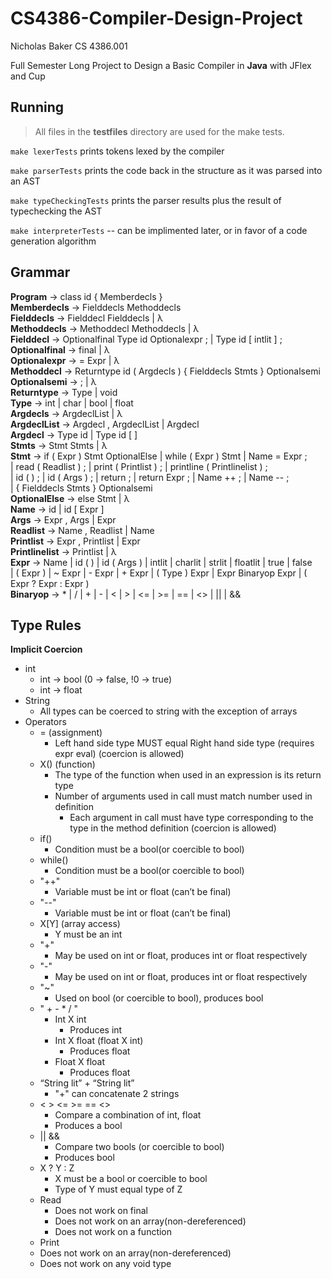 # CS4386-Compiler-Design-Project

Nicholas Baker
CS 4386.001

Full Semester Long Project to Design a Basic Compiler in **Java** with JFlex and Cup

## Running
> All files in the **testfiles** directory are used for the make tests.

`make lexerTests` prints tokens lexed by the compiler

`make parserTests` prints the code back in the structure as it was parsed into an AST

`make typeCheckingTests` prints the parser results plus the result of typechecking the AST

`make interpreterTests` -- can be implimented later, or in favor of a code generation algorithm

## Grammar
**Program** → class id { Memberdecls }  
**Memberdecls** → Fielddecls Methoddecls  
**Fielddecls** → Fielddecl Fielddecls | λ  
**Methoddecls** → Methoddecl Methoddecls | λ  
**Fielddecl** → Optionalfinal Type id Optionalexpr ; | Type id [ intlit ] ;  
**Optionalfinal** → final | λ  
**Optionalexpr** → = Expr | λ  
**Methoddecl** → Returntype id ( Argdecls ) { Fielddecls Stmts } Optionalsemi  
**Optionalsemi** → ; | λ  
**Returntype** → Type | void  
**Type** → int | char | bool | float  
**Argdecls** → ArgdeclList | λ  
**ArgdeclList** → Argdecl , ArgdeclList | Argdecl  
**Argdecl** → Type id | Type id [ ]  
**Stmts** → Stmt Stmts | λ  
**Stmt** → if ( Expr ) Stmt OptionalElse | while ( Expr ) Stmt | Name = Expr ;  
| read ( Readlist ) ; | print ( Printlist ) ; | printline ( Printlinelist ) ;  
| id ( ) ; | id ( Args ) ; | return ; | return Expr ; | Name ++ ; | Name -- ;  
| { Fielddecls Stmts } Optionalsemi  
**OptionalElse** → else Stmt | λ  
**Name** → id | id [ Expr ]  
**Args** → Expr , Args | Expr  
**Readlist** → Name , Readlist | Name  
**Printlist** → Expr , Printlist | Expr  
**Printlinelist** → Printlist | λ  
**Expr** → Name | id ( ) | id ( Args ) | intlit | charlit | strlit | floatlit | true | false  
| ( Expr ) | ~ Expr | - Expr | + Expr | ( Type ) Expr | Expr Binaryop Expr | ( Expr ? Expr : Expr )  
**Binaryop** → * | / | + | - | < | > | <= | >= | == | <> | || | &&  


## Type Rules
**Implicit Coercion**  
- int
  - int → bool (0 → false, !0 → true)
  - int → float
- String
  - All types can be coerced to string with the exception of arrays
- Operators
  - = (assignment)
    - Left hand side type MUST equal Right hand side type (requires expr eval) (coercion is allowed)
  - X() (function)
    - The type of the function when used in an expression is its return type
    - Number of arguments used in call must match number used in definition
      - Each argument in call must have type corresponding to the type in the method definition (coercion is allowed)
  - if()
    - Condition must be a bool(or coercible to bool)
  - while()
    - Condition must be a bool(or coercible to bool)
  - "++"
    - Variable must be int or float (can’t be final)
  - "--"
    - Variable must be int or float (can’t be final)
  - X[Y] (array access)
    - Y must be an int
  - "+"
    - May be used on int or float, produces int or float respectively
  - "-"
    - May be used on int or float, produces int or float respectively
  - "~"
    - Used on bool (or coercible to bool), produces bool
  - " + - * / "
    - Int X int
      - Produces int
    - Int X float (float X int)
      - Produces float
    - Float X float
      - Produces float
  - “String lit” + “String lit”
    - "+" can concatenate 2 strings
  - < > <= >= == <>
    - Compare a combination of int, float
    - Produces a bool
  - || &&
    - Compare two bools (or coercible to bool)
    - Produces bool
  - X ? Y : Z
    - X must be a bool or coercible to bool
    - Type of Y must equal type of Z
  - Read
    - Does not work on final
    - Does not work on an array(non-dereferenced)
    - Does not work on a function
  - Print
   - Does not work on an array(non-dereferenced)
   - Does not work on any void type